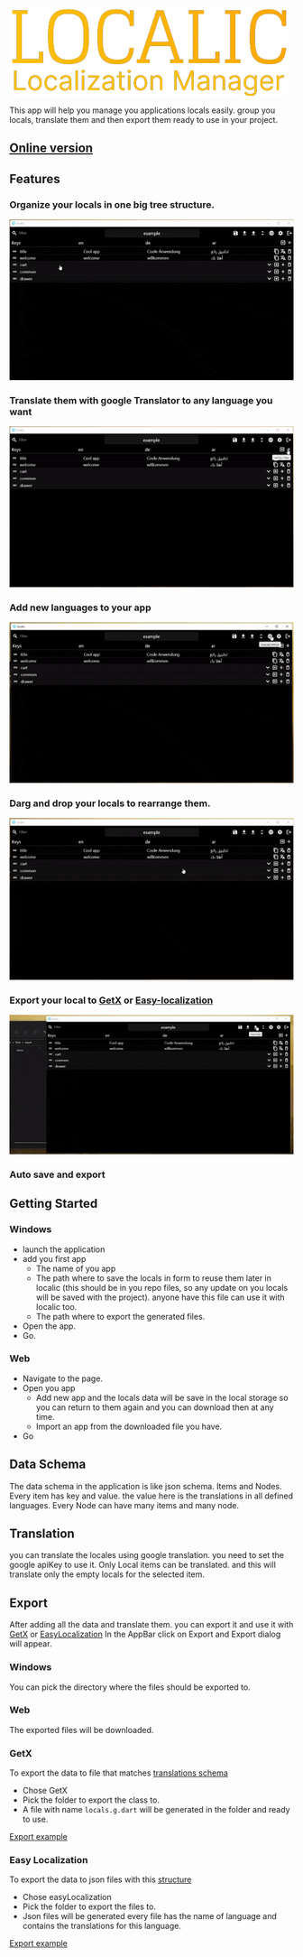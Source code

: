 ![Logo](./assets/images/app_name.png)

This app will help you manage you applications locals easily. group you locals, translate them and then export them ready to use in your project.

## [Online version](https://localic.netlify.app)
## Features

### Organize your locals in one big tree structure.
![TreeStructure](./assets/example/docs/TreeStructure.gif)
### Translate them with google Translator to any language you want
![Translation](./assets/example/docs/Translations.gif)
### Add new languages to your app
![Language](./assets/example/docs/Languages.gif)
### Darg and drop your locals to rearrange them.
![DragDrop](./assets/example/docs/DragDrop.gif)
### Export your local to [GetX](#getx) or [Easy-localization](#easy-localization)
![Export](./assets/example/docs/Export.gif)
### Auto save and export


## Getting Started

### Windows

- launch the application
- add you first app
  - The name of you app
  - The path where to save the locals in form to reuse them later in localic (this should be in you repo files, so any update on you locals will be saved with the project). anyone have this file can use it with localic too.
  - The path where to export the generated files.
- Open the app.
- Go.

### Web

- Navigate to the page.
- Open you app
  - Add new app and the locals data will be save in the local storage so you can return to them again and you can download then at any time.
  - Import an app from the downloaded file you have.
- Go

## Data Schema

The data schema in the application is like json schema. Items and Nodes.
Every item has key and value. the value here is the translations in all defined languages.
Every Node can have many items and many node.

## Translation

you can translate the locales using google translation. you need to set the google apiKey to use it.
Only Local items can be translated. and this will translate only the empty locals for the selected item.

## Export

After adding all the data and translate them. you can export it and use it with [GetX](https://pub.dev/packages/get) or [EasyLocalization](https://pub.dev/packages/easy_localization)
In the AppBar click on Export and Export dialog will appear.

### Windows

You can pick the directory where the files should be exported to.
### Web

The exported files will be downloaded.

### GetX

To export the data to file that matches [translations schema](https://github.com/jonataslaw/getx#translations)

- Chose GetX
- Pick the folder to export the class to.
- A file with name `locals.g.dart` will be generated in the folder and ready to use.

[Export example](./assets/example/export/getx/locals.g.dart)
### Easy Localization

To export the data to json files with this [structure](https://github.com/aissat/easy_localization#-installation)

- Chose easyLocalization
- Pick the folder to export the files to.
- Json files will be generated every file has the name of language and contains the translations for this language.

[Export example](./assets/example/export/easy_localization)